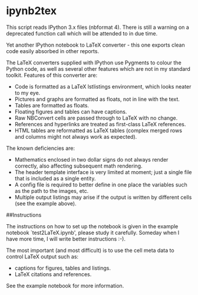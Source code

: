 ipynb2tex
=========
This script reads IPython 3.x files (nbformat 4).
There is still a warning on a deprecated function call which will be attended to in due time.

Yet another IPython notebook to LaTeX converter - this one exports clean code easily absorbed in other reports.

The LaTeX converters supplied with IPython use Pygments to colour the Python code, as well as several other features which are not in my standard toolkit. Features of this converter are: 
  
-  Code is formatted as a LaTeX lstlistings environment, which looks neater to my eye.  
-  Pictures and graphs are formatted as floats, not in line with the text.  
-  Tables are formatted as floats. 
-  Floating figures and tables can have captions.  
-  Raw NBConvert cells are passed through to LaTeX with no change. 
-  References and hyperlinks are treated as first-class LaTeX references.  
-  HTML tables are reformatted as LaTeX tables (complex merged rows and columns might not always work as expected).  

The known deficiencies are:  

- Mathematics enclosed in two dollar signs do not always render correctly, also affecting subsequent math rendering.  
- The header template interface is very limited at moment; just a single file that is included as a single entity.
-  A config file is required to better define in one place the variables such as the path to the images, etc.
- Multiple output listings may arise if the output is written by different cells (see the example above).

##Instructions


The instructions on how to set up the notebook is given in the example notebook `test2LaTeX.ipynb', please study it carefully. Someday when I have more time, I will write better instructions :-).

The most important (and most difficult) is to use the cell meta data to control LaTeX output such as:

- captions for figures, tables and listings.
- LaTeX citations and references.

See the example notebook for more information.

